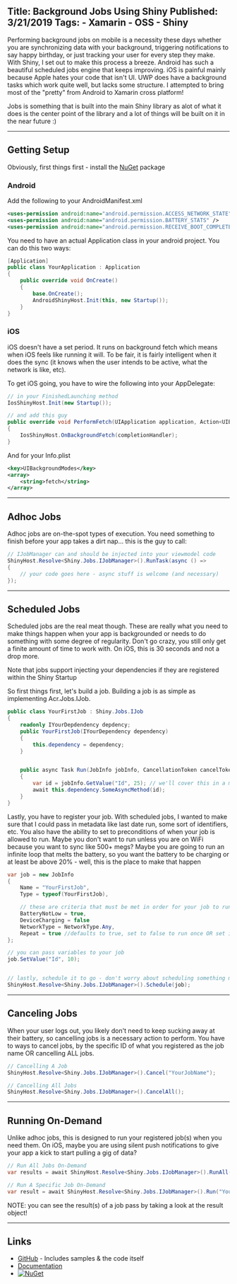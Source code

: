 Title: Background Jobs Using Shiny
Published: 3/21/2019
Tags:
    - Xamarin
    - OSS
    - Shiny
---

Performing background jobs on mobile is a necessity these days whether you are synchronizing data with your background, triggering notifications to say happy birthday, or just tracking your user for every step they make.  With Shiny, I set out to make this process a breeze.  Android has such a beautiful scheduled jobs engine that keeps improving.  iOS is painful mainly because Apple hates your code that isn't UI.  UWP does have a background tasks which work quite well, but lacks some structure.  I attempted to bring most of the "pretty" from Android to Xamarin cross platform! 

Jobs is something that is built into the main Shiny library as alot of what it does is the center point of the library and a lot of things will be built on it in the near future :)

---
## Getting Setup

Obviously, first things first - install the [NuGet](https://www.nuget.org/packages/Shiny/) package 

### Android
Add the following to your AndroidManifest.xml

```xml
<uses-permission android:name="android.permission.ACCESS_NETWORK_STATE" />
<uses-permission android:name="android.permission.BATTERY_STATS" />	
<uses-permission android:name="android.permission.RECEIVE_BOOT_COMPLETED" />
```

You need to have an actual Application class in your android project.  You can do this two ways:
```csharp
[Application]
public class YourApplication : Application
{
    public override void OnCreate()
    {
        base.OnCreate();
        AndroidShinyHost.Init(this, new Startup());
    }
}

```

### iOS
iOS doesn't have a set period.  It runs on background fetch which means when iOS feels like running it will.  To be fair, it is fairly intelligent when it does the sync (it knows when the user intends to be active, what the network is like, etc).  

To get iOS going, you have to wire the following into your AppDelegate:

```csharp
// in your FinishedLaunching method
IosShinyHost.Init(new Startup());

// and add this guy
public override void PerformFetch(UIApplication application, Action<UIBackgroundFetchResult> completionHandler)
{
    IosShinyHost.OnBackgroundFetch(completionHandler);
}
```

And for your Info.plist
```xml
<key>UIBackgroundModes</key>
<array>
	<string>fetch</string>
</array>
```

---
## Adhoc Jobs
Adhoc jobs are on-the-spot types of execution.  You need something to finish before your app takes a dirt nap... this is the guy to call:

```csharp
// IJobManager can and should be injected into your viewmodel code
ShinyHost.Resolve<Shiny.Jobs.IJobManager>().RunTask(async () => 
{
    // your code goes here - async stuff is welcome (and necessary)
});
```

---
## Scheduled Jobs
Scheduled jobs are the real meat though.  These are really what you need to make things happen when your app is backgrounded or needs to do something with some degree of regularity.  Don't go crazy, you still only get a finite amount of time to work with.  On iOS, this is 30 seconds and not a drop more.

Note that jobs support injecting your dependencies if they are registered within the Shiny Startup

So first things first, let's build a job.  Building a job is as simple as implementing Acr.Jobs.IJob.
```csharp
public class YourFirstJob : Shiny.Jobs.IJob
{
    readonly IYourDepdendency depdency;
    public YourFirstJob(IYourDependency dependency)
    {
        this.dependency = dependency;
    }


    public async Task Run(JobInfo jobInfo, CancellationToken cancelToken)
    {
        var id = jobInfo.GetValue("Id", 25); // we'll cover this in a minute
        await this.dependency.SomeAsyncMethod(id);
    }
}

```


Lastly, you have to register your job.  With scheduled jobs, I wanted to make sure that I could pass in metadata like last date run, some sort of identifiers, etc.  You also have the ability to set to preconditions of when your job is allowed to run.  Maybe you don't want to run unless you are on WiFi because you want to sync like 500+ megs?  Maybe you are going to run an infinite loop that melts the battery, so you want the battery to be charging or at least be above 20% - well, this is the place to make that happen

```csharp
var job = new JobInfo
{
    Name = "YourFirstJob",
    Type = typeof(YourFirstJob),

    // these are criteria that must be met in order for your job to run
    BatteryNotLow = true,
    DeviceCharging = false
    NetworkType = NetworkType.Any,
    Repeat = true //defaults to true, set to false to run once OR set it inside a job to cancel further execution
};

// you can pass variables to your job
job.SetValue("Id", 10);


// lastly, schedule it to go - don't worry about scheduling something more than once, we just update if your job name matches an existing one
ShinyHost.Resolve<Shiny.Jobs.IJobManager>().Schedule(job);
```

---
## Canceling Jobs
When your user logs out, you likely don't need to keep sucking away at their battery, so cancelling jobs is a necessary action to perform.  You have to ways to cancel jobs, by the specific ID of what you registered as the job name OR cancelling ALL jobs.  

```csharp
// Cancelling A Job
ShinyHost.Resolve<Shiny.Jobs.IJobManager>().Cancel("YourJobName");

// Cancelling All Jobs
ShinyHost.Resolve<Shiny.Jobs.IJobManager>().CancelAll();
```

---
## Running On-Demand
Unlike adhoc jobs, this is designed to run your registered job(s) when you need them.  On iOS, maybe you are using silent push notifications to give your app a kick to start pulling a gig of data?

```csharp
// Run All Jobs On-Demand
var results = await ShinyHost.Resolve<Shiny.Jobs.IJobManager>().RunAll();

// Run A Specific Job On-Demand
var result = await ShinyHost.Resolve<Shiny.Jobs.IJobManager>().Run("YourJobName");
```
NOTE: you can see the result(s) of a job pass by taking a look at the result object!

---

## Links
* [GitHub](https://github.com/shinyorg/shiny) - Includes samples & the code itself
* [Documentation](https://shinydocs.azurewebsites.net)
* [![NuGet](https://img.shields.io/nuget/v/Shiny.Core.svg?maxAge=2592000)](https://www.nuget.org/packages/Shiny.Core/)